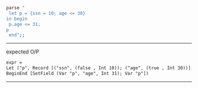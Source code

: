 ```ocaml
parse "
 let p = {ssn = 10; age <= 30}
in begin
 p.age <= 31;
p
 end";;

```

---

expected O/P

```txt
expr =
Let ("p", Record [("ssn", (false , Int 10)); ("age", (true , Int 30))],
BeginEnd [SetField (Var "p", "age", Int 31); Var "p"])
```

---
